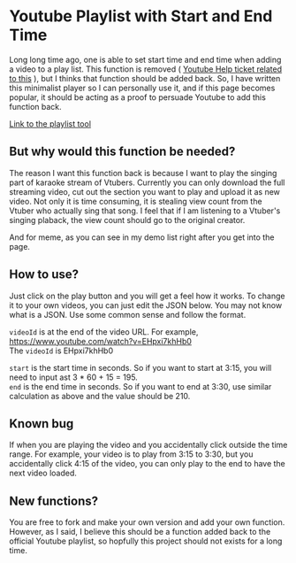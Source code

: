 # Youtube Playlist with Start and End Time

Long long time ago, one is able to set start time and end time when adding a video to a play list. This function is removed ( [Youtube Help ticket related to this](https://support.google.com/youtube/forum/AAAAiuErobUGipu_cCDScI/?hl=en&gpf=%23!topic%2Fyoutube%2FGipu_cCDScI]) ), but I thinks that function should be added back. So, I have written this minimalist player so I can personally use it, and if this page becomes popular, it should be acting as a proof to persuade Youtube to add this function back.

[Link to the playlist tool](https://dbollaer.github.io/)

## But why would this function be needed?
The reason I want this function back is because I want to play the singing part of karaoke stream of Vtubers. Currently you can only download the full streaming video, cut out the section you want to play and upload it as new video. Not only it is time consuming, it is stealing view count from the Vtuber who actually sing that song. I feel that if I am listening to a Vtuber's singing plaback, the view count should go to the original creator.

And for meme, as you can see in my demo list right after you get into the page. 


## How to use?
Just click on the play button and you will get a feel how it works.
To change it to your own videos, you can just edit the JSON below. You may not know what is a JSON. Use some common sense and follow the format.

`videoId` is at the end of the video URL. For example,  
https://www.youtube.com/watch?v=EHpxi7khHb0  
The `videoId` is EHpxi7khHb0  

`start` is the start time in seconds. So if you want to start at 3:15, you will need to input ast 3 * 60 + 15 = 195.  
`end` is the end time in seconds. So if you want to end at 3:30, use similar calculation as above and the value should be 210.

## Known bug
If when you are playing the video and you accidentally click outside the time range. For example, your video is to play from 3:15 to 3:30, but you accidentally click 4:15 of the video, you can only play to the end to have the next video loaded.

## New functions?
You are free to fork and make your own version and add your own function.
However, as I said, I believe this should be a function added back to the official Youtube playlist, so hopfully this project should not exists for a long time.
